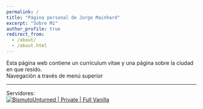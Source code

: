 ```yaml
---
permalink: /
title: "Página personal de Jorge Mainhard"
excerpt: "Sobre Mí"
author_profile: true
redirect_from: 
  - /about/
  - /about.html
---
```

Esta página web contiene  un currículum vitae y una página sobre la ciudad en que resido.  
Navegación a través de menú superior

---

Servidores:  
[![BismutoUnturned | Private | Full Vanilla](https://cdn.battlemetrics.com/b/horizontal500x80px/10669404.png?foreground=%23EEEEEE&background=%23222222&lines=%23333333&linkColor=%231185ec&chartColor=%23FF0700)](https://www.battlemetrics.com/servers/unturned/10669404)

